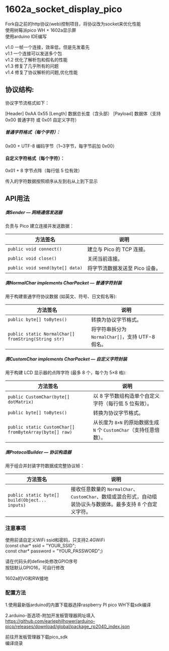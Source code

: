 # 1602a_socket_display_pico
Fork自之前的http协议(web)控制项目，将协议改为socket来优化性能  
使用树莓派pico WH + 1602a显示屏  
使用arduino IDE编写  

v1.0 一帧一个连接，效率低，但是先发着先  
v1.1 一个连接可以发送多个包  
v1.2 优化了解析包和假名的性能  
v1.3 修复了几乎所有的问题  
v1.4 修复了协议解析的问题,优化性能  

## 协议结构:  
协议字节流格式如下：

[Header]    0xAA 0x55
[Length]    数据总长度（含头部）
[Payload]   数据体（支持 0x00 普通字符 或 0x01 自定义字符）

##### 普通字符格式（每个字符）：
0x00 + UTF-8 编码字节（1~3字节，每字节前加 0x00）
#### 自定义字符格式（每个字符）：
0x01 + 8 字节点阵（每行低 5 位有效）

传入的字符数据按照顺序从左到右从上到下显示  


## API用法  
##### 类Sender — 网络通信发送器 
负责与 Pico 建立连接并发送数据：

| 方法签名                            | 说明                 |
| ------------------------------- | ------------------ |
| `public void connect()`         | 建立与 Pico 的 TCP 连接。 |
| `public void close()`           | 关闭当前连接。            |
| `public void send(byte[] data)` | 将字节流数据发送至 Pico 设备。 |


##### 类NormalChar implements CharPacket — 普通字符封装  
用于构建普通字符协议数据 (如英文、符号、日文假名等):  

| 方法签名                                                | 说明                                  |
| --------------------------------------------------- | ----------------------------------- |
| `public byte[] toBytes()`                           | 转换为协议字节格式。                          |
| `public static NormalChar[] fromString(String str)` | 将字符串拆分为 `NormalChar[]`，支持 UTF-8 假名。 |

##### 类CustomChar implements CharPacket — 自定义字符封装  
用于构建 LCD 显示器的点阵字符 (最多 8 个，每个为 5×8 格):

| 方法签名                                                   | 说明                                             |
| ------------------------------------------------------ | ---------------------------------------------- |
| `public CustomChar(byte[] dotMatrix)`                  | 以 8 字节数组构造单个自定义字符（每行低 5 位有效）。                  |
| `public byte[] toBytes()`                              | 转换为协议字节格式。                                     |
| `public static CustomChar[] fromByteArray(byte[] raw)` | 从长度为 `8×N` 的原始数据生成 `N` 个 `CustomChar`（支持任意倍数）。 |

##### 类ProtocolBuilder — 协议构造器  
用于组合并封装字符数据成完整协议帧：

|方法签名|说明|
|---|---|
|`public static byte[] build(Object... inputs)`|接收任意数量的 `NormalChar`、`CustomChar`、数组或混合形式，自动组装协议头与数据体。最多支持 8 个自定义字符。|

### 注意事项
使用前请自定义WiFi ssid和密码，只支持2.4GWiFi  
(const char* ssid = "YOUR_SSID";  
const char* password = "YOUR_PASSWORD";)

请在代码头的define处修改GPIO序号  
按钮默认GPIO16，可自行修改

1602a的V0和RW接地

### 配置方法
1.使用最新版arduino的内置下载器选择raspberry PI pico WH下载sdk编译  

2.arduino-首选项-附加开发板管理器网址填入  
https://github.com/earlephilhower/arduino-pico/releases/download/global/package_rp2040_index.json

前往开发板管理器下载pico_sdk  
编译烧录